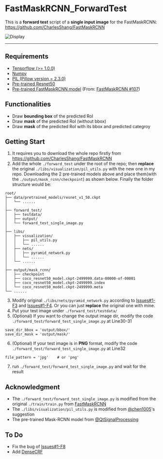 # FastMaskRCNN_ForwardTest

This is a __forward test__ script of a __single input image__ for the FastMaskRCNN: https://github.com/CharlesShang/FastMaskRCNN

![Display](https://github.com/MarkMoHR/FastMaskRCNN_ForwardTest/raw/master/assets/display.png)

---
## Requirements
- [Tensorflow (>= 1.0.0)](https://www.tensorflow.org/install/install_linux)
- [Numpy](https://github.com/numpy/numpy/blob/master/INSTALL.rst.txt)
- [PIL (Pillow version = 2.3.0)](http://pythonware.com/products/pil/)
- [Pre-trained Resnet50](http://download.tensorflow.org/models/resnet_v1_50_2016_08_28.tar.gz)
- [Pre-trained FastMaskRCNN model](https://drive.google.com/open?id=0B0J4gcV0gfL4U1NadkllSndKbFk) (From: [FastMaskRCNN #107](https://github.com/CharlesShang/FastMaskRCNN/issues/107#issuecomment-325446700))

## Functionalities
- Draw __bounding box__ of the predicted RoI
- Draw __mask__ of the predicted RoI (without bbox)
- Draw __mask__ of the predicted RoI with its bbox and predicted categroy

## Getting Start
1. It requires you to download the whole repo firstly from https://github.com/CharlesShang/FastMaskRCNN
2. Add the whole `./forward_test` under the root of the repo; then __replace__ the original `./libs/visualization/pil_utils.py` with the new one in my repo. Downloading the 2 pre-trained models above and place them(with the `./output/mask_rcnn/checkpoint`) as shown below. Finally the folder structure would be:
```
root/
├── data/pretrained_models/resnet_v1_50.ckpt
│   └── ......
│
├── forward_test/
│   ├── testdata/
│   ├── output/
│   └── forward_test_single_image.py
│
├── libs/
│   ├── visualization/
│   │   ├── pil_utils.py
│   │   └── ......
│   ├── nets/
│   │   ├── pyramid_network.py
│   │   └── ......
│   └── ......
│
├── output/mask_rcnn/
│   ├── checkpoint
│   ├── coco_resnet50_model.ckpt-2499999.data-00000-of-00001
│   ├── coco_resnet50_model.ckpt-2499999.index
│   └── coco_resnet50_model.ckpt-2499999.meta
└── ......

```
3. Modify original `./libs/nets/pyramid_network.py` according to [Issues#1-F3](https://github.com/MarkMoHR/FastMaskRCNN_ForwardTest/issues/1#issuecomment-354275222) and [Issues#1-F4](https://github.com/MarkMoHR/FastMaskRCNN_ForwardTest/issues/1#issuecomment-354277301). Or you can just __replace__ the original one with mine.
4. Put your test image under `./forward_test/testdata/`
5. (Optional) If you want to change the output image dir, modify the code `./forward_test/forward_test_single_image.py` at Line30-31
```
save_dir_bbox = 'output/bbox/'
save_dir_mask = 'output/mask/'
```
6. (Optional) If your test image is in __PNG__ format, modify the code `./forward_test/forward_test_single_image.py` at Line32
```
file_pattern = 'jpg'    # or 'png'
```
7. run `./forward_test/forward_test_single_image.py` and wait for the result

## Acknowledgment
- The `./forward_test/forward_test_single_image.py` is modified from the original `./train/train.py` from [FastMaskRCNN](https://github.com/CharlesShang/FastMaskRCNN)
- The `./libs/visualization/pil_utils.py` is modified from [@chen1005](https://github.com/CharlesShang/FastMaskRCNN/issues/26#issuecomment-319184033)'s suggestion
- The pre-trained Mask-RCNN model from [@QtSignalProcessing](https://github.com/CharlesShang/FastMaskRCNN/issues/107#issuecomment-325446700)

## To Do
- Fix the bug of [Issues#1-F8](https://github.com/MarkMoHR/FastMaskRCNN_ForwardTest/issues/1#issuecomment-354413737)
- Add [DenseCRF](https://github.com/lucasb-eyer/pydensecrf)
